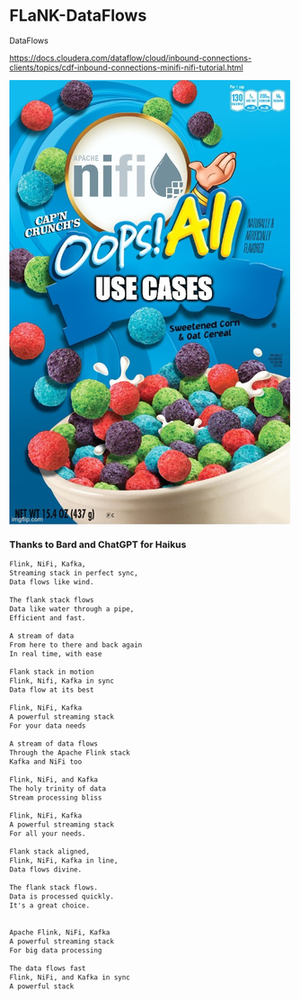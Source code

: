 # FLaNK-DataFlows
DataFlows


https://docs.cloudera.com/dataflow/cloud/inbound-connections-clients/topics/cdf-inbound-connections-minifi-nifi-tutorial.html

![nifi](https://raw.githubusercontent.com/tspannhw/FLiPStackWeekly/main/images/allnififlows.jpg)

### Thanks to Bard and ChatGPT for Haikus

````
Flink, NiFi, Kafka, 
Streaming stack in perfect sync, 
Data flows like wind.

The flank stack flows 
Data like water through a pipe, 
Efficient and fast.

A stream of data 
From here to there and back again 
In real time, with ease

Flank stack in motion 
Flink, Nifi, Kafka in sync 
Data flow at its best

Flink, NiFi, Kafka 
A powerful streaming stack 
For your data needs

A stream of data flows
Through the Apache Flink stack
Kafka and NiFi too

Flink, NiFi, and Kafka
The holy trinity of data
Stream processing bliss

Flink, NiFi, Kafka
A powerful streaming stack
For all your needs.

Flank stack aligned,
Flink, NiFi, Kafka in line,
Data flows divine.

The flank stack flows.
Data is processed quickly.
It's a great choice.


Apache Flink, NiFi, Kafka
A powerful streaming stack
For big data processing

The data flows fast
Flink, NiFi, and Kafka in sync
A powerful stack

````
